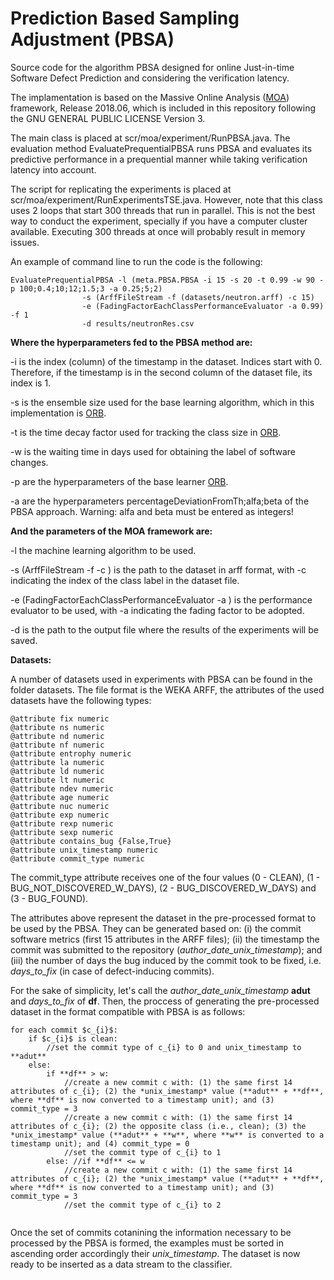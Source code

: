 # Prediction Based Sampling Adjustment (PBSA)
Source code for the algorithm PBSA designed for online Just-in-time Software Defect Prediction and considering the verification latency.
 
The implamentation is based on the Massive Online Analysis ([MOA](https://moa.cms.waikato.ac.nz/)) framework, Release 2018.06, which is included in this repository following the GNU GENERAL PUBLIC LICENSE Version 3.
 
The main class is placed at scr/moa/experiment/RunPBSA.java. The evaluation method EvaluatePrequentialPBSA runs PBSA and evaluates its predictive performance in a prequential manner while taking verification latency into account.

The script for replicating the experiments is placed at scr/moa/experiment/RunExperimentsTSE.java. However, note that this class uses 2 loops that start 300 threads that run in parallel. This is not the best way to conduct the experiment, specially if you have a computer cluster available. Executing 300 threads at once will probably result in memory issues.

An example of command line to run the code is the following:

```{r}
EvaluatePrequentialPBSA -l (meta.PBSA.PBSA -i 15 -s 20 -t 0.99 -w 90 -p 100;0.4;10;12;1.5;3 -a 0.25;5;2) 
				-s (ArffFileStream -f (datasets/neutron.arff) -c 15) 
				-e (FadingFactorEachClassPerformanceEvaluator -a 0.99) -f 1 
				-d results/neutronRes.csv 
```			

**Where the hyperparameters fed to the PBSA method are:**

-i is the index (column) of the timestamp in the dataset. Indices start with 0. Therefore, if the timestamp is in the second column of the dataset file, its index is 1.

-s is the ensemble size used for the base learning algorithm, which in this implementation is [ORB](https://github.com/geocabral/spdisc-icse19).

-t is the time decay factor used for tracking the class size in [ORB](https://github.com/geocabral/spdisc-icse19).

-w is the waiting time in days used for obtaining the label of software changes.

-p are the hyperparameters of the base learner [ORB](https://github.com/geocabral/spdisc-icse19).

-a are the hyperparameters percentageDeviationFromTh;alfa;beta of the PBSA approach. Warning: alfa and beta must be entered as integers!

**And the parameters of the MOA framework are:**

-l the machine learning algorithm to be used.

-s (ArffFileStream -f <path to dataset> -c <class label index>) is the path to the dataset in arff format, with -c indicating the index of the class label in the dataset file.

-e (FadingFactorEachClassPerformanceEvaluator -a <fading factor>) is the performance evaluator to be used, with -a indicating the fading factor to be adopted. 

-d is the path to the output file where the results of the experiments will be saved.

**Datasets:**

A number of datasets used in experiments with PBSA can be found in the folder datasets. The file format is the WEKA ARFF, the attributes of the used datasets have the following types:

```{r}
@attribute fix numeric
@attribute ns numeric
@attribute nd numeric
@attribute nf numeric
@attribute entrophy numeric
@attribute la numeric
@attribute ld numeric
@attribute lt numeric
@attribute ndev numeric
@attribute age numeric
@attribute nuc numeric
@attribute exp numeric
@attribute rexp numeric
@attribute sexp numeric
@attribute contains_bug {False,True}
@attribute unix_timestamp numeric
@attribute commit_type numeric
```

The commit_type attribute receives one of the four values (0 - CLEAN), (1 - BUG_NOT_DISCOVERED_W_DAYS), (2 - BUG_DISCOVERED_W_DAYS) and (3 - BUG_FOUND).

The attributes above represent the dataset in the pre-processed format to be used by the PBSA. They can be generated based on: (i) the commit software metrics (first 15 attributes in the ARFF files); (ii) the timestamp the commit was submitted to the repository (*author_date_unix_timestamp*); and (iii) the number of days the bug induced by the commit took to be fixed, i.e. *days_to_fix* (in case of defect-inducing commits).

For the sake of simplicity, let's call the *author_date_unix_timestamp* **adut** and *days_to_fix* of **df**. Then, the proccess of generating the pre-processed dataset in the format compatible with PBSA is as follows:

```{=latex}
for each commit $c_{i}$:
	if $c_{i}$ is clean:
		//set the commit type of c_{i} to 0 and unix_timestamp to **adut**
	else: 
		if **df** > w:
			//create a new commit c with: (1) the same first 14 attributes of c_{i}; (2) the *unix_imestamp* value (**adut** + **df**, where **df** is now converted to a timestamp unit); and (3) commit_type = 3
			//create a new commit c with: (1) the same first 14 attributes of c_{i}; (2) the opposite class (i.e., clean); (3) the *unix_imestamp* value (**adut** + **w**, where **w** is converted to a timestamp unit); and (4) commit_type = 0
			//set the commit type of c_{i} to 1
		else: //if **df** <= w
			//create a new commit c with: (1) the same first 14 attributes of c_{i}; (2) the *unix_imestamp* value (**adut** + **df**, where **df** is now converted to a timestamp unit); and (3) commit_type = 3
			//set the commit type of c_{i} to 2
			

```

Once the set of commits cotanining the information necessary to be processed by the PBSA is formed, the examples must be sorted in ascending order accordingly their *unix_timestamp*. The dataset is now ready to be inserted as a data stream to the classifier.

<!-- 
Originally, the gathered data from the projects contain only the 16 first software metrics attributes (notice that the processed attribute *unix_timestamp* is derived from the original attribute *author_date_unix_timestamp*). In addition, one has to obtain also for the deffect-inducing commits the number of days to fix the commit.   


author_date_unix_timestamp


From these attributes, the two last ones are intended to control the method's operation. The author_date_unix_timestamp is particularly important to reproduce the verification latency phenomenon. 

The commit_type attribute receives one of the four values (0 - CLEAN), (1 - BUG_NOT_DISCOVERED_W_DAYS), (2 - BUG_DISCOVERED_W_DAYS) and (3 - BUG_FOUND). One can determine these values by checking, in the original dataset, how many days a defect-inducing commit took to be fixed. Based on that, the processed dataset should be formatted as follows for use with PBSA:

* If a commit is clean, it should be listed in the file with commit_type = 0. The PBSA approach will then use this commit as a clean example for testing at the author unix timestamp and for training w days after the author unix timestamp.
* If a commit is defect-inducing and its label took t > w days to arrive, it should be listed twice in the file as follows:
	- It should be listed once with commit_type = 1. PBSA will then use this commit for training as a clean labeled example w days after the author unix timestamp.
	- It should be listed once again with commit_type = 3. PBSA will then use this commit for training as a defect-inducing labeled example t days after the author unix timestamp. 
* If a commit is defect-inducing and its label took t <= w days to arrive, it should be listed twice in the file as follows:
	- It should be listed once with commit_type = 2. This will alert PBSA of the fact that this commit will generate a training example before the end of the waiting time. 
	- It should be listed once again with commit_type = 3. PBSA will then use this commit for training as a defect-inducing labeled example t days after the author unix timestamp. 

IMPORTANT: the commits need to be listed in the dataset in ascending order of author unix timestamp.
 -->
